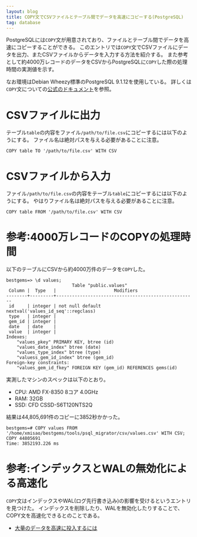 ```yaml
---
layout: blog
title: COPY文でCSVファイルとテーブル間でデータを高速にコピーする(PostgreSQL)
tag: database
---
```




PostgreSQLには`COPY`文が用意されており、ファイルとテーブル間でデータを高速にコピーすることができる。
このエントリでは`COPY`文でCSVファイルにデータを出力、またCSVファイルからデータを入力する方法を紹介する。
また参考として約4000万レコードのデータをCSVからPostgreSQLに`COPY`した際の処理時間の実測値を示す。

なお環境はDebian Wheezy標準のPostgreSQL 9.1.12を使用している。
詳しくは`COPY`文についての[公式のドキュメント](http://www.postgresql.jp/document/9.1/html/sql-copy.html)を参照。

# CSVファイルに出力

テーブル`table`の内容をファイル`/path/to/file.csv`にコピーするには以下のようにする。
ファイル名は絶対パスを与える必要があることに注意。

~~~~
COPY table TO '/path/to/file.csv' WITH CSV
~~~~

# CSVファイルから入力

ファイル`/path/to/file.csv`の内容をテーブル`table`にコピーするには以下のようにする。
やはりファイル名は絶対パスを与える必要があることに注意。

~~~~
COPY table FROM '/path/to/file.csv' WITH CSV
~~~~

# 参考:4000万レコードのCOPYの処理時間

以下のテーブルにCSVから約4000万件のデータを`COPY`した。

~~~~
bestgems=> \d values;
                         Table "public.values"
 Column |  Type   |                      Modifiers                      
--------+---------+-----------------------------------------------------
 id     | integer | not null default nextval('values_id_seq'::regclass)
 type   | integer | 
 gem_id | integer | 
 date   | date    | 
 value  | integer | 
Indexes:
    "values_pkey" PRIMARY KEY, btree (id)
    "values_date_index" btree (date)
    "values_type_index" btree (type)
    "valuess_gem_id_index" btree (gem_id)
Foreign-key constraints:
    "values_gem_id_fkey" FOREIGN KEY (gem_id) REFERENCES gems(id)
~~~~

実測したマシンのスペックは以下のとおり。

- CPU: AMD FX-8350 8コア 4.0GHz
- RAM: 32GB
- SSD: CFD CSSD-S6T120NTS2Q

結果は44,805,691件のコピーに3852秒かかった。

~~~~
bestgems=# COPY values FROM '/home/xmisao/bestgems/tools/psql_migrator/csv/values.csv' WITH CSV;
COPY 44805691
Time: 3852193.226 ms
~~~~

# 参考:インデックスとWALの無効化による高速化

`COPY`文はインデックスやWAL(ログ先行書き込み)の影響を受けるというエントリを見つけた。
インデックスを削除したり、WALを無効化したりすることで、COPY文を高速化できるとのことである。

- [大量のデータを高速に投入するには](http://lets.postgresql.jp/documents/technical/bulkload/)
